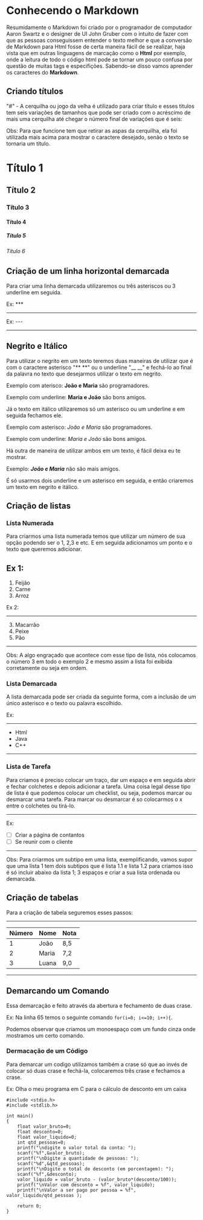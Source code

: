 # Conhecendo o Markdown

Resumidamente o Markdown foi criado por o programador de computador  Aaron Swartz e o designer de UI John Gruber com o intuito de fazer com que as pessoas conseguissem entender o texto melhor e que a conversão de Markdown para Html fosse de certa maneira fácil de se realizar, haja vista que em outras linguagens de marcação como o __Html__ por exemplo,  onde a leitura de todo o código html pode se tornar um pouco confusa por questão de muitas tags e especifições. Sabendo-se disso vamos aprender  os caracteres do **Markdown**.

## Criando títulos

"#" - A cerquilha ou jogo da velha é utilizado para criar título e esses titulos tem seis variações de tamanhos que pode ser criado  com o acréscimo de mais uma cerquilha até chegar o número final de variações que é seis:

Obs: Para que funcione tem que retirar as aspas da cerquilha, ela foi utilizada mais acima para mostrar o caractere desejado, senão o texto se tornaria um título.
# Título 1
## Título 2
### Título 3
#### Título 4
##### Título 5
###### Título 6

## Criação de um linha horizontal demarcada

Para criar uma linha demarcada utilizaremos ou três asteriscos ou 3 underline em seguida.

Ex: ***

***
Ex: ---

---

## Negrito e Itálico

Para utilizar o negrito em um texto teremos duas maneiras de utilizar que é com o caractere asterisco "**  **" ou o underline "__  __" e fechá-lo ao final da palavra no texto que desejarmos utilizar o texto em negrito.

Exemplo com aterisco: **João e Maria** são programadores.
    
Exemplo com underline: __Maria e João__ são bons amigos.

Já o texto em itálico utilizaremos só um asterisco  ou um underline e em seguida fechamos ele.

Exemplo com asterisco: *João e Maria* são programadores.
    
Exemplo com underline: _Maria e João_ são bons amigos.

Há outra de maneira de utilizar ambos em um texto, é fácil deixa eu te mostrar.

Exemplo: __*João e Maria*__ não são mais amigos.

É só usarmos dois underline e um asterisco em seguida, e então criaremos um texto em negrito e itálico. 

## Criação de listas

### Lista Numerada

Para criarmos uma lista numerada temos que utilizar um número de sua opção podendo ser o 1, 2,3 e etc. E em seguida adicionamos um ponto e o texto que queremos adicionar.

Ex 1:
---
1. Feijão         
2. Carne          
3. Arroz 
         
Ex 2:

---
3. Macarrão
3. Peixe
3. Pão
---
Obs: A algo engraçado que acontece com esse tipo de lista, nós colocamos o número 3 em todo o exemplo 2 e mesmo assim a lista foi exibida corretamente ou seja em ordem.

### Lista Demarcada

A lista demarcada pode ser criada da seguinte forma, com a inclusão de um único asterisco e o texto ou palavra escolhido.

Ex:
***
* Html
* Java
* C++
***
### Lista de Tarefa

Para criamos é preciso colocar um traço, dar um espaço e em seguida abrir e fechar colchetes e depois adicionar a tarefa. Uma coisa legal desse tipo de lista é que podemos colocar um checklist, ou seja, podemos marcar ou desmarcar uma tarefa. Para marcar ou desmarcar é so colocarmos o x entre o colchetes ou tirá-lo.

---
Ex: 

- [ ] Criar a página de contantos
- [ ] Se reunir com o cliente
---

Obs: Para criarmos um subtipo em uma lista, exemplificando, vamos supor que uma lista 1 tem dois subtipos que é lista 1.1 e lista 1.2 para criamos isso é só incluir abaixo da lista 1; 3 espaços e criar a sua lista ordenada ou demarcada.

## Criação de tabelas

Para a criação de tabela seguremos esses passos:

---
Número | Nome | Nota
--|--|--|
1|João|8,5
2|Maria|7,2
3|Luana|9,0
---

## Demarcando um Comando

Essa demarcação e feito através da abertura e fechamento de duas crase.

Ex: Na linha 65 temos o seguinte comando ``for(i=0; i<=10; i++){``.

Podemos observar que criamos um monoespaço com um fundo cinza onde mostramos um certo comando.

### Dermacação de um Código

Para demarcar um codigo utilizamos também a crase só que ao invés de colocar só duas crase e fechá-la, colocaremos três crase e fechamos a crase.

Ex: Olha o meu programa em C para o cálculo de desconto em um caixa
```
#include <stdio.h>
#include <stdlib.h>

int main()
{
    float valor_bruto=0;
    float desconto=0;
    float valor_liquido=0;
    int qtd_pessoas=0;
    printf("\ndigite o valor total da conta: ");
    scanf("%f",&valor_bruto);
    printf("\nDigite a quantidade de pessoas: ");
    scanf("%d",&qtd_pessoas);
    printf("\nDigite o total de desconto (em porcentagem): ");
    scanf("%f",&desconto);
    valor_liquido = valor_bruto - (valor_bruto*(desconto/100));
    printf("\nValor com desconto = %f", valor_liquido);
    printf("\nValor a ser pago por pessoa = %f", valor_liquido/qtd_pessoas );

    return 0;
}
```

<!-- "``"- utilizada para criar monoespaço e com um fundo cinza, mostrar um comando 
"```  ```" - mostrar um codigo do seu programa em um fundo cinza
":" introduz emoji
"[](link)"
"![descrição da imagem](diretório)" -->
